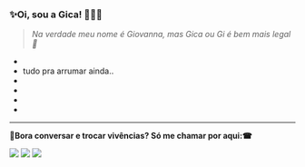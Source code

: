 ### ✨Oi, sou a Gica! 👩🏾‍💻
> *Na verdade meu nome é Giovanna, mas Gica ou Gi é bem mais legal 👻*
*
* tudo pra arrumar ainda..
*
*
*
*
---

**💬Bora conversar e trocar vivências? Só me chamar por aqui:☎**
<p align="left">
  <a href="mailto:giovnn.alves@gmail.com" target="_blank" alt="Gmail">
  <img src="https://img.shields.io/badge/-Gmail-FF0000?style=flat-square&labelColor=FF0000&logo=gmail&logoColor=white&link=giovnn.alves@gmail.com" /></a>

  <a href="https://www.linkedin.com/in/giovanna-alves-gica/" target="_blank" rel="noopener noreferrer" alt="Linkedin">
  <img src="https://img.shields.io/badge/-Linkedin-0e76a8?style=flat-square&logo=Linkedin&logoColor=white&link=https://www.linkedin.com/in/giovanna-alves-gica/" /></a>
  
   <a href="https://www.instagram.com/gpmf_gica/" alt="Instagram">
  <img src="https://img.shields.io/badge/-Instagram-DF0174?style=flat-square&labelColor=DF0174&logo=instagram&logoColor=white&link=https://www.instagram.com/gpmf_gica/"/></a>
</p>  
